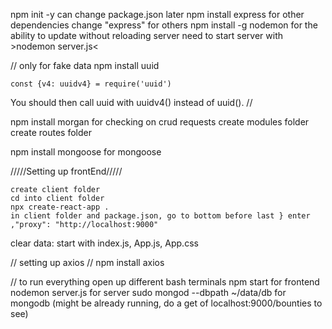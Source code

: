 npm init -y
    can change package.json later
npm install express
    for other dependencies change "express" for others
npm install -g nodemon
    for the ability to update without reloading server
    need to start server with >nodemon server.js<

// only for fake data
npm install uuid

    const {v4: uuidv4} = require('uuid')
You should then call uuid with uuidv4() instead of uuid().
//

npm install morgan
    for checking on crud requests
create modules folder
create routes folder

npm install mongoose
    for mongoose

/////Setting up frontEnd/////

    create client folder
    cd into client folder
    npx create-react-app .
    in client folder and package.json, go to bottom before last } enter ,"proxy": "http://localhost:9000"
clear data:
    start with index.js, App.js, App.css

// setting up axios //
npm install axios



// to run everything open up different bash terminals
npm start for frontend
nodemon server.js for server
sudo mongod --dbpath ~/data/db for mongodb (might be already running, do a get of localhost:9000/bounties to see)